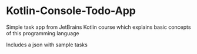 # Kotlin-Console-Todo-App
Simple task app from JetBrains Kotlin course which explains basic concepts of this programming language

Includes a json with sample tasks
